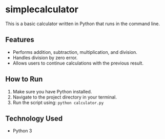 # simplecalculator
This is a basic calculator written in Python that runs in the command line.

## Features
*   Performs addition, subtraction, multiplication, and division.
*   Handles division by zero error.
*   Allows users to continue calculations with the previous result.

## How to Run
1.  Make sure you have Python installed.
2.  Navigate to the project directory in your terminal.
3.  Run the script using: `python calculator.py`

## Technology Used
*   Python 3
